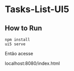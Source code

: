 # Tasks-List-UI5

## How to Run
```
npm install
ui5 serve
```

Então acesse

localhost:8080/index.html
